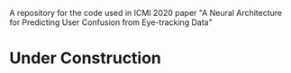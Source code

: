 A repository for the code used in ICMI 2020 paper "A Neural Architecture for Predicting User Confusion from Eye-tracking Data"

# Under Construction
